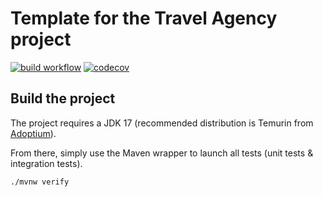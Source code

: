 # Template for the Travel Agency project

[![build workflow](https://github.com/srikanthsc/travel_agency/actions/workflows/build.yml/badge.svg)](https://github.com/srikanthsc/travel_agency/actions)
[![codecov](https://codecov.io/gh/srikanthsc/travel_agency/branch/main/graph/badge.svg)](https://codecov.io/gh/srikanthsc/travel_agency)

## Build the project

The project requires a JDK 17 (recommended distribution is Temurin from [Adoptium](https://adoptium.net/)).

From there, simply use the Maven wrapper to launch all tests (unit tests & integration tests).

`./mvnw verify`

